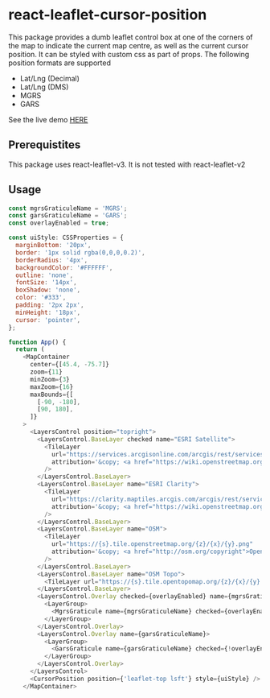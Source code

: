 # react-leaflet-cursor-position

This package provides a dumb leaflet control box at one of the corners of the map to indicate the current map centre, as well as the current cursor position. It can be styled with custom css as part of props. The following position formats are supported

- Lat/Lng (Decimal)
- Lat/Lng (DMS)
- MGRS
- GARS

See the live demo [HERE](https://dnlbaldwin.github.io/React-Leaflet-Cursor-Position/)

## Prerequistites

This package uses react-leaflet-v3. It is not tested with react-leaflet-v2

## Usage

```js
const mgrsGraticuleName = 'MGRS';
const garsGraticuleName = 'GARS';
const overlayEnabled = true;

const uiStyle: CSSProperties = {
  marginBottom: '20px',
  border: '1px solid rgba(0,0,0,0.2)',
  borderRadius: '4px',
  backgroundColor: '#FFFFFF',
  outline: 'none',
  fontSize: '14px',
  boxShadow: 'none',
  color: '#333',
  padding: '2px 2px',
  minHeight: '18px',
  cursor: 'pointer',
};

function App() {
  return (
    <MapContainer
      center={[45.4, -75.7]}
      zoom={11}
      minZoom={3}
      maxZoom={16}
      maxBounds={[
        [-90, -180],
        [90, 180],
      ]}
    >
      <LayersControl position="topright">
        <LayersControl.BaseLayer checked name="ESRI Satellite">
          <TileLayer
            url="https://services.arcgisonline.com/arcgis/rest/services/World_Imagery/MapServer/tile/{z}/{y}/{x}"
            attribution='&copy; <a href="https://wiki.openstreetmap.org/wiki/Esri"></a> contributors'
          />
        </LayersControl.BaseLayer>
        <LayersControl.BaseLayer name="ESRI Clarity">
          <TileLayer
            url="https://clarity.maptiles.arcgis.com/arcgis/rest/services/World_Imagery/MapServer/tile/{z}/{y}/{x}"
            attribution='&copy; <a href="https://wiki.openstreetmap.org/wiki/Esri"></a> contributors'
          />
        </LayersControl.BaseLayer>
        <LayersControl.BaseLayer name="OSM">
          <TileLayer
            url="https://{s}.tile.openstreetmap.org/{z}/{x}/{y}.png"
            attribution='&copy; <a href="http://osm.org/copyright">OpenStreetMap</a> contributors'
          />
        </LayersControl.BaseLayer>
        <LayersControl.BaseLayer name="OSM Topo">
          <TileLayer url="https://{s}.tile.opentopomap.org/{z}/{x}/{y}.png" attribution="OSM" />
        </LayersControl.BaseLayer>
        <LayersControl.Overlay checked={overlayEnabled} name={mgrsGraticuleName}>
          <LayerGroup>
            <MgrsGraticule name={mgrsGraticuleName} checked={overlayEnabled} />
          </LayerGroup>
        </LayersControl.Overlay>
        <LayersControl.Overlay name={garsGraticuleName}>
          <LayerGroup>
            <GarsGraticule name={garsGraticuleName} checked={!overlayEnabled} />
          </LayerGroup>
        </LayersControl.Overlay>
      </LayersControl>
      <CursorPosition position={'leaflet-top lsft'} style={uiStyle} />
    </MapContainer>
```
